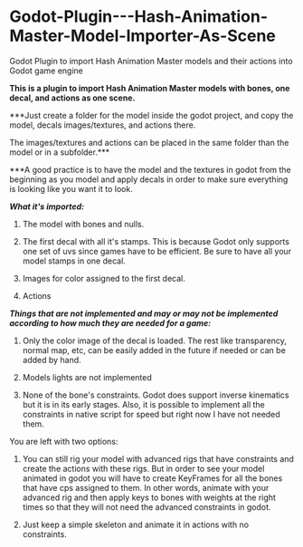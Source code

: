 # Godot-Plugin---Hash-Animation-Master-Model-Importer-As-Scene

Godot Plugin to import Hash Animation Master models and their actions into Godot game engine





**This is a plugin to import Hash Animation Master models with bones, one decal, and actions as one scene.**



***Just create a folder for the model inside the godot project, and copy the model, decals images/textures, and actions there.

The images/textures and actions can be placed in the same folder than the model or in a subfolder.***

***A good practice is to have the model and the textures in godot from the beginning as you model and apply decals in order to make sure everything is looking like you want it to look.



***What it's imported:***



1. The model with bones and nulls.



2. The first decal with all it's stamps. This is because Godot only supports one set of uvs since games have to be efficient. Be sure to have all your model stamps in one decal.



3. Images for color assigned to the first decal.



4. Actions



***Things that are not implemented and may or may not be implemented according to how much they are needed for a game:***



1. Only the color image of the decal is loaded. The rest like transparency, normal map, etc, can be easily added in the future if needed or can be added by hand.



2. Models lights are not implemented



3. None of the bone's constraints. Godot does support inverse kinematics but it is in its early stages. Also, it is possible to implement all the constraints in native script for speed but right now I have not needed them. 

You are left with two options:

   1. You can still rig your model with advanced rigs that have constraints and create the actions with these rigs. But in order to see your model animated in godot you will have to create KeyFrames for all the bones that have cps assigned to them. In other words, animate with your advanced rig and then apply keys to bones with weights at the right times so that they will not need the advanced constraints in godot.



   2. Just keep a simple skeleton and animate it in actions with no constraints.





